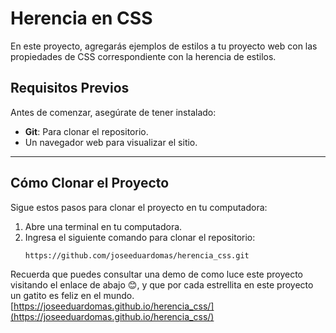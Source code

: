 # Herencia en CSS
En este proyecto, agregarás ejemplos de estilos a tu proyecto web con las propiedades de CSS correspondiente con la herencia de estilos.

## Requisitos Previos

Antes de comenzar, asegúrate de tener instalado:
- **Git**: Para clonar el repositorio.
- Un navegador web para visualizar el sitio.

---

## Cómo Clonar el Proyecto

Sigue estos pasos para clonar el proyecto en tu computadora:

1. Abre una terminal en tu computadora.
2. Ingresa el siguiente comando para clonar el repositorio:
   ```bash
   https://github.com/joseeduardomas/herencia_css.git
   ```


Recuerda que puedes consultar una demo de como luce este proyecto visitando el enlace de abajo 😊, y que por cada estrellita en este proyecto un gatito es feliz en el mundo.
[https://joseeduardomas.github.io/herencia_css/](https://joseeduardomas.github.io/herencia_css/)
